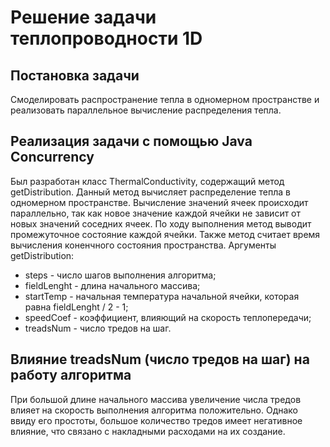 # Решение задачи теплопроводности 1D
## Постановка задачи
Смоделировать распространение тепла в одномерном пространстве и реализовать параллельное вычисление распределения тепла.
## Реализация задачи с помощью Java Concurrency
Был разработан класс ThermalConductivity, содержащий метод getDistribution. Данный метод вычисляет распределение тепла в одномерном пространстве. Вычисление значений ячеек происходит параллельно, так как новое значение каждой ячейки не зависит от новых значений соседних ячеек. 
По ходу выполнения метод выводит промежуточное состояние каждой ячейки. Также метод считает время вычисления коненчного состояния пространства.
Аргументы getDistribution:
* steps - число шагов выполнения алгоритма;
* fieldLenght - длина начального массива;
* startTemp - начальная температура начальной ячейки, которая равна fieldLenght / 2 - 1;
* speedCoef - коэффициент, влияющий на скорость теплопередачи;
* treadsNum - число тредов на шаг.
## Влияние treadsNum (число тредов на шаг) на работу алгоритма
При большой длине начального массива увеличение числа тредов влияет на скорость выполнения алгоритма положительно. Однако ввиду его простоты, большое количество тредов имеет негативное влияние, что связано с накладными расходами на их создание.
